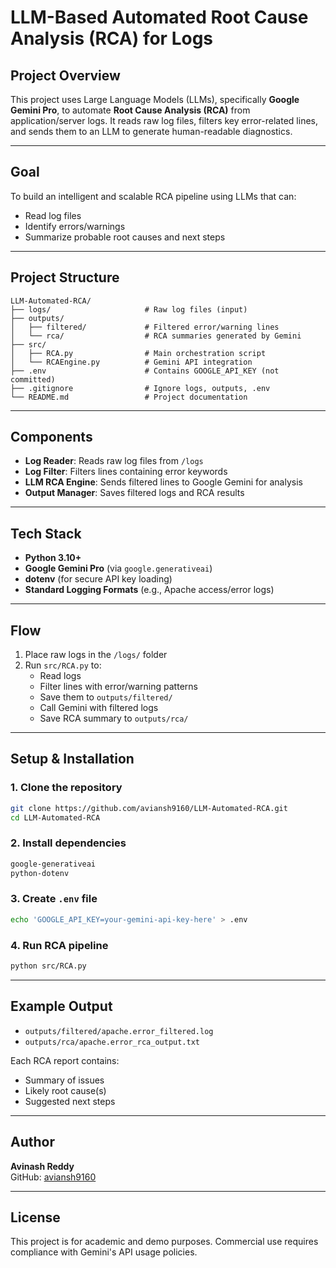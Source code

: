 # LLM-Based Automated Root Cause Analysis (RCA) for Logs

##  Project Overview
This project uses Large Language Models (LLMs), specifically **Google Gemini Pro**, to automate **Root Cause Analysis (RCA)** from application/server logs. It reads raw log files, filters key error-related lines, and sends them to an LLM to generate human-readable diagnostics.

---

##  Goal
To build an intelligent and scalable RCA pipeline using LLMs that can:
- Read log files
- Identify errors/warnings
- Summarize probable root causes and next steps

---

##  Project Structure
```
LLM-Automated-RCA/
├── logs/                     # Raw log files (input)
├── outputs/
│   ├── filtered/             # Filtered error/warning lines
│   └── rca/                  # RCA summaries generated by Gemini
├── src/
│   ├── RCA.py                # Main orchestration script
│   └── RCAEngine.py          # Gemini API integration
├── .env                      # Contains GOOGLE_API_KEY (not committed)
├── .gitignore                # Ignore logs, outputs, .env
└── README.md                 # Project documentation
```

---

##  Components
- **Log Reader**: Reads raw log files from `/logs`
- **Log Filter**: Filters lines containing error keywords
- **LLM RCA Engine**: Sends filtered lines to Google Gemini for analysis
- **Output Manager**: Saves filtered logs and RCA results

---

##  Tech Stack
- **Python 3.10+**
- **Google Gemini Pro** (via `google.generativeai`)
- **dotenv** (for secure API key loading)
- **Standard Logging Formats** (e.g., Apache access/error logs)

---

##  Flow
1. Place raw logs in the `/logs/` folder
2. Run `src/RCA.py` to:
   - Read logs
   - Filter lines with error/warning patterns
   - Save them to `outputs/filtered/`
   - Call Gemini with filtered logs
   - Save RCA summary to `outputs/rca/`

---

##  Setup & Installation

### 1. Clone the repository
```bash
git clone https://github.com/aviansh9160/LLM-Automated-RCA.git
cd LLM-Automated-RCA
```

### 2. Install dependencies
```bash
google-generativeai
python-dotenv
```

### 3. Create `.env` file
```bash
echo 'GOOGLE_API_KEY=your-gemini-api-key-here' > .env
```

### 4. Run RCA pipeline
```bash
python src/RCA.py
```

---

##  Example Output
- `outputs/filtered/apache.error_filtered.log`
- `outputs/rca/apache.error_rca_output.txt`

Each RCA report contains:
- Summary of issues
- Likely root cause(s)
- Suggested next steps

---

##  Author
**Avinash Reddy**  
GitHub: [aviansh9160](https://github.com/aviansh9160)

---

##  License
This project is for academic and demo purposes. Commercial use requires compliance with Gemini's API usage policies.
